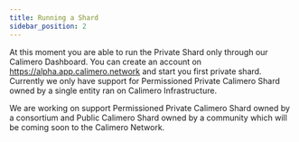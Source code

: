 ```yaml
---
title: Running a Shard
sidebar_position: 2
---
```


At this moment you are able to run the Private Shard only through our Calimero Dashboard. You can create an account on https://alpha.app.calimero.network  and start you first private shard. Currently we only have support for Permissioned Private Calimero Shard owned by a single entity ran on Calimero Infrastructure. 

We are working on support Permissioned Private Calimero Shard owned by a consortium and Public Calimero Shard owned by a community which will be coming soon to the Calimero Network.
